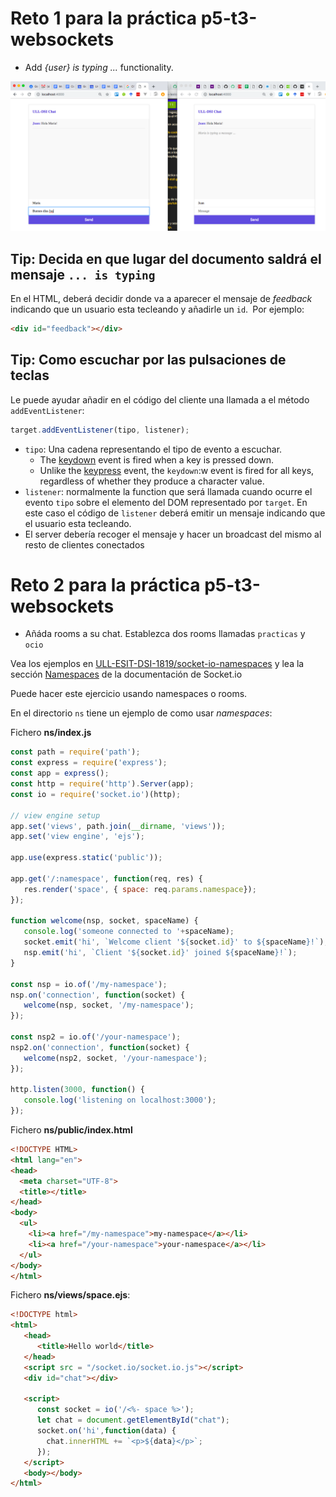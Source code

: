 # Reto 1 para la práctica p5-t3-websockets

* Add *{user} is typing ...* functionality.

![user is typing](reto-user-is-typing.png)

## Tip: Decida en que lugar del documento saldrá el mensaje `... is typing`

En el HTML, deberá decidir donde va a aparecer el mensaje de *feedback* indicando que un usuario
esta tecleando y añadirle un `id`.` `Por ejemplo:

```html
<div id="feedback"></div>
```

## Tip: Como escuchar por las pulsaciones de teclas

Le puede ayudar añadir en el código del cliente una llamada a el método `addEventListener`:

```js
target.addEventListener(tipo, listener);
```

* `tipo`: Una cadena representando el  tipo de evento a escuchar.
  - The [keydown](https://developer.mozilla.org/en-US/docs/Web/Events/keydown) event is fired when a key is pressed down.
  - Unlike the [keypress](https://developer.mozilla.org/en-US/docs/Web/Events/keypress) event, the `keydown`:w
 event is fired for all keys, regardless of whether they produce a character value.
* `listener`: normalmente la function que será llamada cuando ocurre el evento `tipo` sobre el elemento del DOM representado por `target`. En este caso el código de `listener` deberá emitir un mensaje indicando que el usuario esta tecleando.
* El server debería recoger el mensaje y hacer un broadcast del mismo al resto de clientes conectados

# Reto 2 para la práctica p5-t3-websockets

* Añáda rooms a su chat. Establezca dos rooms llamadas `practicas` y `ocio`

Vea los ejemplos en [ULL-ESIT-DSI-1819/socket-io-namespaces](https://github.com/ULL-ESIT-DSI-1819/socket-io-namespaces)
y lea la sección [Namespaces](https://socket.io/docs/rooms-and-namespaces/) de la documentación de Socket.io

Puede hacer este ejercicio usando namespaces o rooms.

En el directorio `ns` tiene un ejemplo de como usar *namespaces*:

Fichero **ns/index.js**

```js
const path = require('path');
const express = require('express');
const app = express();
const http = require('http').Server(app);
const io = require('socket.io')(http);

// view engine setup
app.set('views', path.join(__dirname, 'views'));
app.set('view engine', 'ejs');

app.use(express.static('public'));

app.get('/:namespace', function(req, res) {
   res.render('space', { space: req.params.namespace});
});

function welcome(nsp, socket, spaceName) {
   console.log('someone connected to '+spaceName);
   socket.emit('hi', `Welcome client '${socket.id}' to ${spaceName}!`);
   nsp.emit('hi', `Client '${socket.id}' joined ${spaceName}!`);
}

const nsp = io.of('/my-namespace');
nsp.on('connection', function(socket) {
   welcome(nsp, socket, '/my-namespace');
});

const nsp2 = io.of('/your-namespace');
nsp2.on('connection', function(socket) {
   welcome(nsp2, socket, '/your-namespace');
});

http.listen(3000, function() {
   console.log('listening on localhost:3000');
});
```

Fichero **ns/public/index.html**

```html
<!DOCTYPE HTML>
<html lang="en">
<head>
  <meta charset="UTF-8">
  <title></title>
</head>
<body>
  <ul>
    <li><a href="/my-namespace">my-namespace</a></li>
    <li><a href="/your-namespace">your-namespace</a></li>
  </ul>
</body>
</html>
```

Fichero **ns/views/space.ejs**:

```html
<!DOCTYPE html>
<html>
   <head>
      <title>Hello world</title>
   </head>
   <script src = "/socket.io/socket.io.js"></script>
   <div id="chat"></div>

   <script>
      const socket = io('/<%- space %>');
      let chat = document.getElementById("chat");
      socket.on('hi',function(data) {
        chat.innerHTML += `<p>${data}</p>`;
      });
   </script>
   <body></body>
</html>
```
